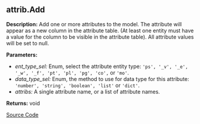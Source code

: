 ## attrib.Add  
  
  
**Description:** Add one or more attributes to the model.
The attribute will appear as a new column in the attribute table.
(At least one entity must have a value for the column to be visible in the attribute table).
All attribute values will be set to null.

  
  
**Parameters:**  
  * *ent\_type\_sel:* Enum, select the attribute entity type: `'ps', '_v', '_e', '_w', '_f', 'pt', 'pl',
'pg', 'co',` or `'mo'`.  
  * *data\_type\_sel:* Enum, the method to use for data type for this attribute: `'number', 'string', 'boolean',
'list'` or `'dict'`.  
  * *attribs:* A single attribute name, or a list of attribute names.  
  
**Returns:** void  

[Source Code](https://github.com/design-automation/mobius-sim-funcs/blob/main/src/modules/functions/attrib/Add.ts) 